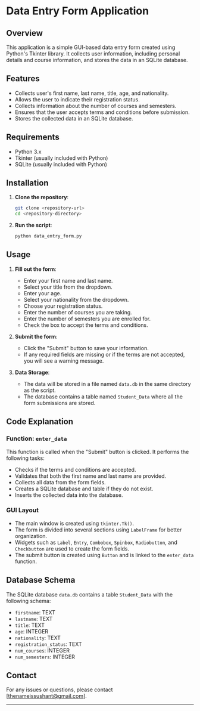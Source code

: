# Data Entry Form Application

## Overview
This application is a simple GUI-based data entry form created using Python's Tkinter library. It collects user information, including personal details and course information, and stores the data in an SQLite database.

## Features
- Collects user's first name, last name, title, age, and nationality.
- Allows the user to indicate their registration status.
- Collects information about the number of courses and semesters.
- Ensures that the user accepts terms and conditions before submission.
- Stores the collected data in an SQLite database.

## Requirements
- Python 3.x
- Tkinter (usually included with Python)
- SQLite (usually included with Python)

## Installation
1. **Clone the repository**:
    ```bash
    git clone <repository-url>
    cd <repository-directory>
    ```

2. **Run the script**:
    ```bash
    python data_entry_form.py
    ```

## Usage
1. **Fill out the form**:
    - Enter your first name and last name.
    - Select your title from the dropdown.
    - Enter your age.
    - Select your nationality from the dropdown.
    - Choose your registration status.
    - Enter the number of courses you are taking.
    - Enter the number of semesters you are enrolled for.
    - Check the box to accept the terms and conditions.

2. **Submit the form**:
    - Click the "Submit" button to save your information.
    - If any required fields are missing or if the terms are not accepted, you will see a warning message.

3. **Data Storage**:
    - The data will be stored in a file named `data.db` in the same directory as the script.
    - The database contains a table named `Student_Data` where all the form submissions are stored.

## Code Explanation
### Function: `enter_data`
This function is called when the "Submit" button is clicked. It performs the following tasks:
- Checks if the terms and conditions are accepted.
- Validates that both the first name and last name are provided.
- Collects all data from the form fields.
- Creates a SQLite database and table if they do not exist.
- Inserts the collected data into the database.

### GUI Layout
- The main window is created using `tkinter.Tk()`.
- The form is divided into several sections using `LabelFrame` for better organization.
- Widgets such as `Label`, `Entry`, `Combobox`, `Spinbox`, `Radiobutton`, and `Checkbutton` are used to create the form fields.
- The submit button is created using `Button` and is linked to the `enter_data` function.

## Database Schema
The SQLite database `data.db` contains a table `Student_Data` with the following schema:
- `firstname`: TEXT
- `lastname`: TEXT
- `title`: TEXT
- `age`: INTEGER
- `nationality`: TEXT
- `registration_status`: TEXT
- `num_courses`: INTEGER
- `num_semesters`: INTEGER

## Contact
For any issues or questions, please contact [thenameissushant@gmail.com].

---
